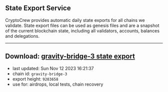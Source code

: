 ## State Export Service
CryptoCrew provides automatic daily state exports for all chains we validate. State export files can be used as genesis files and are a snapshot of the current blockchain state, including all validators, accounts, balances and delegations.

---
**Download: [gravity-bridge-3 state export](https://dl.ccvalidators.com/SERVICE/gravitybridge/gravity-bridge-3_export_9203658.json)**
---

- last updated: Sun Nov 12 2023 16:21:37
- chain id: `gravity-bridge-3`
- export height: `9203658`
- use for: airdrops, local tests, chain recovery
